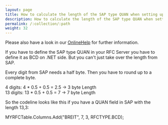 ```yaml
---
layout: page
title: How to calculate the length of the SAP type QUAN when setting up an RFC-Server
description: How to calculate the length of the SAP type QUAN when setting up an RFC-Server
permalink: /:collection/:path
weight: 32
---
```


Please also have a look in our [OnlineHelp](https://help.theobald-software.com/en/) for further information.

If you have to define the SAP type QUAN in your RFC Server you have to define it as BCD on .NET side. But you can't just take over the length from SAP.

Every digit from SAP needs a half byte. Then you have to round up to a complete byte.

4 digits: 4 * 0.5 + 0.5 = 2.5 -> 3 byte Length<br>
13 digits: 13 * 0.5 + 0.5 = 7 -> 7 byte Length

So the codeline looks like this if you have a QUAN field in SAP with the length 13,3:

MYRFCTable.Columns.Add("BREIT", 7, 3, RFCTYPE.BCD);